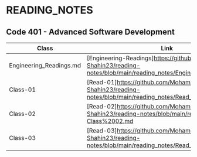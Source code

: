 # READING_NOTES


## Code 401 - Advanced Software Development


|   Class     |     Link    |
| ----------- | ----------- |
| Engineering_Readings.md | [Engineering-Readings]https://github.com/Mohammad-Shahin23/reading-notes/blob/main/reading_notes/Engineering_Readings.md |
|  Class-01   | [Read-01]https://github.com/Mohammad-Shahin23/reading-notes/blob/main/reading_notes/Read_Class%2001.md |
|  Class-02   | [Read-02]https://github.com/Mohammad-Shahin23/reading-notes/blob/main/reading_notes/Read-Class%2002.md |
| Class-03    | [Read-03]https://github.com/Mohammad-Shahin23/reading-notes/blob/main/reading_notes/Read_Class%2003.md |
